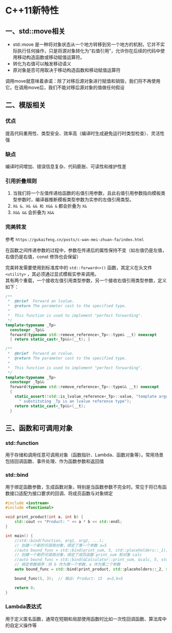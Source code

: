 # C++11新特性

## 一、std::move相关

+ std::move 是一种将对象状态从一个地方转移到另一个地方的机制，它并不实际执行任何操作，只是将源对象转化为“右值引用”，允许你在后续的代码中使用移动构造函数或移动赋值运算符。
+ 转化为右值可以触发移动语义
+ 原对象是否可用取决于移动构造函数和移动赋值运算符

调用move就意味着承诺：除了对移后源对象进行赋值和销毁，我们将不再使用它。在调用move后，我们不能对移后源对象的值做任何假设

## 二、模版相关

### 优点

提高代码重用性、类型安全、效率高（编译时生成避免运行时类型检查）、灵活性强

### 缺点

编译时间增加、错误信息复杂、代码膨胀、可读性和维护性差

### 引用折叠规则

1. 当我们将一个左值传递给函数的右值引用参数，且此右值引用参数指向模板类型参数时，编译器推断模板类型参数为实参的左值引用类型。
2. `X& &、X& && 和 X&& &` 都会折叠为 `X&`
3. `X&& &&` 会折叠为 `X&&`

### 完美转发  

参考 `https://gukaifeng.cn/posts/c-wan-mei-zhuan-fa/index.html`

在函数之间传递参数的过程中，参数在传递后的属性保持不变（如左值仍是左值，右值仍是右值，const 修饰也会保留）  

完美转发需要使用到标准库中的 `std::forward<>()` 函数，其定义在头文件 `<utility>` ，其必须通过显式模板实参来调用。  
其有两个重载，一个接收左值引用类型参数，另一个接收右值引用类型参数，定义如下：

```c++
/**
 *  @brief  Forward an lvalue.
 *  @return The parameter cast to the specified type.
 *
 *  This function is used to implement "perfect forwarding".
 */
template<typename _Tp>
  constexpr _Tp&&
  forward(typename std::remove_reference<_Tp>::type& __t) noexcept
  { return static_cast<_Tp&&>(__t); }

/**
 *  @brief  Forward an rvalue.
 *  @return The parameter cast to the specified type.
 *
 *  This function is used to implement "perfect forwarding".
 */
template<typename _Tp>
  constexpr _Tp&&
  forward(typename std::remove_reference<_Tp>::type&& __t) noexcept
  {
    static_assert(!std::is_lvalue_reference<_Tp>::value, "template argument"
      " substituting _Tp is an lvalue reference type");
    return static_cast<_Tp&&>(__t);
  }
```

## 三、函数和可调用对象

### std::function

用于存储和调用任意可调用对象（函数指针、Lambda、函数对象等）。常用场景包括回调函数、事件处理、作为函数参数和返回值

### std::bind

用于绑定函数参数，生成函数对象，特别是当函数参数不完全时。常见于将已有函数接口适配为接口要求的回调、将成员函数与对象绑定

```C++
#include <iostream>
#include <functional>

void print_product(int a, int b) {
    std::cout << "Product: " << a * b << std::endl;
}

int main() {
    //std::bind(function, arg1, arg2, ...);
    // 创建一个新的可调用对象，绑定了第一个参数 a=5
    //auto bound_func = std::bind(print_sum, 5, std::placeholders::_1);
    // 创建一个新的可调用对象，绑定了成员函数 print_sum 和对象 calc
    //auto bound_func = std::bind(&Calculator::print_sum, &calc, 5, std::placeholders::_1);
    // 绑定参数顺序：将 b 作为第一个参数，a 作为第二个参数
    auto bound_func = std::bind(print_product, std::placeholders::_2, std::placeholders::_1);

    bound_func(5, 3);  // 输出: Product: 15  a=3,b=5

    return 0;
}

```

### Lambda表达式

用于定义匿名函数，通常在短期和局部使用函数时比如一次性回调函数、算法库中的自定义操作等
